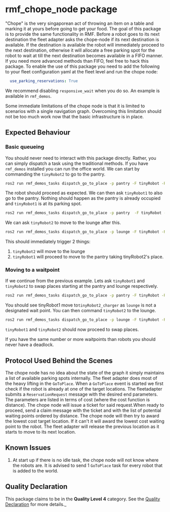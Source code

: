 # rmf\_chope\_node package

"Chope" is the very singaporean act of throwing an item on a table and marking it at yours before going to get your food. The goal of this package is to provide the same functionality in RMF.
Before a robot goes to its next destination the fleet adapter asks the chope-node if its next destination is available. If the destination is available the robot will immediately proceed to the next destination, otherwise it will allocate a free parking spot for the robot to wait at till the next destination becomes available in a FIFO manner. If you need more advanced methods than FIFO, feel free to hack this package. To enable the use of this package you need to add the following to your fleet configuration yaml at the fleet level and run the chope node:
```yaml
  use_parking_reservations: True
```
We recommend disabling `responsive_wait` when you do so. An example is available in `rmf_demos`.

Some immediate limitations of the chope node is that it is limited to scenarios with a single navigation graph. Overcoming this limitation should not be too much work now that the basic infrastructure is in place.

## Expected Behaviour

### Basic queueing
You should never need to interact with this package directly. Rather, you can simply dispatch a task using the traditional methods. If you have `rmf_demos` installed you can run the
office world. We can start by commanding the `tinyRobot2` to go to the pantry.
```bash
ros2 run rmf_demos_tasks dispatch_go_to_place -p pantry -F tinyRobot -R tinyRobot2 --use_sim_time
```
The robot should proceed as expected. We can then ask `tinyRobot1` to also go to the pantry. Nothing should happen as the pantry is already occupied and `tinyRobot1` is at its parking spot.
```bash
ros2 run rmf_demos_tasks dispatch_go_to_place -p pantry  -F tinyRobot -R tinyRobot1 --use_sim_time
```
We can ask `tinyRobot2` to move to the lounge after this.
```bash
ros2 run rmf_demos_tasks dispatch_go_to_place -p lounge -F tinyRobot -R tinyRobot2 --use_sim_time
```
This should immediately trigger 2 things:
1. `tinyRobot2` will move to the lounge
2. `tinyRobot1` will proceed to move to the pantry taking tinyRobot2's place.

### Moving to a waitpoint
If we continue from the previous example. Lets ask `tinyRobot1` and `tinyRobot2` to swap places starting at the pantry and lounge respectively.
```bash
ros2 run rmf_demos_tasks dispatch_go_to_place -p pantry -F tinyRobot -R tinyRobot1 --use_sim_time
```
You should see tinyRobot1 move to`tinyRobot2_charger` as `lounge` is not a designated wait point. You can then command `tinyRobot2` to the lounge.
```bash
ros2 run rmf_demos_tasks dispatch_go_to_place -p lounge -F tinyRobot -R tinyRobot2 --use_sim_time
```
`tinyRobot1` and `tinyRobot2` should now proceed to swap places.

If you have the same number or more waitpoints than robots you should never have a deadlock.

## Protocol Used Behind the Scenes

The chope node has no idea about the state of the graph it simply maintains a list of available parking spots internally. The fleet adapter does most of the heavy lifting in the `GoToPlace`. When a `GoToPlace` event is started we first check if the robot is already at one of the target locations. The fleetadapter submits a `ReservationRequest` message with the desired end parameters.  The parameters are listed in terms of cost (where the cost function is distance). The chope node will issue a ticket for said request.When ready to proceed, send a claim message with the ticket and with the list of potential waiting points ordered by distance. The chope node will then try to award the lowest cost target location. If it can't it will award the lowest cost waiting point to the robot. The fleet adapter will release the previous location as it starts to move to its next location.

## Known Issues
1. At start up if there is no idle task, the chope node will not know where the robots are. It is advised to send 1 `GoToPlace` task for every robot that is added to the world.

## Quality Declaration

This package claims to be in the **Quality Level 4** category. See the [Quality Declaration](QUALITY_DECLARATION.md) for more details._